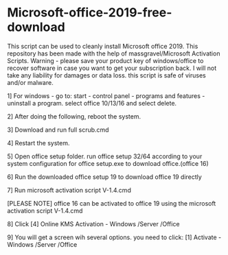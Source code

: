 # Microsoft-office-2019-free-download
This script can be used to cleanly install Microsoft office 2019. This repository has been made with the help of massgravel/Microsoft Activation Scripts. Warning - please save your product key of windows/office to recover software in case you want to get your subscription back. I will not take any liability for damages or data loss. this script is safe of viruses and/or malware.

1] For windows - go to: start - control panel - programs and features - uninstall a program. select office 10/13/16 and select delete.

2] After doing the following, reboot the system.

3] Download and run full scrub.cmd

4] Restart the system.

5] Open office setup folder. run office setup 32/64 according to your system configuration for office setup.exe to download office.(office 16)

6] Run the downloaded office setup 19 to download office 19 directly

7] Run microsoft activation script V-1.4.cmd

[PLEASE NOTE] office 16 can be activated to office 19 using the microsoft activation script V-1.4.cmd

8] Click [4] Online KMS Activation - Windows /Server /Office

9] You will get a screen wih several options. you need to click: [1] Activate - Windows /Server /Office
